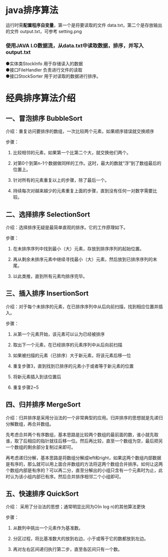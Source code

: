 # java排序算法

运行时需**配置程序自变量**，第一个是将要读取的文件 data.txt，第二个是存放输出的文件 output.txt，可参考 setting.png

### 使用JAVA I.O数据流，从data.txt中读取数据，排序，并写入output.txt

●实体类StockInfo 用于存储读入的数据  
●接口FileHandler 负责进行文件的读取  
●接口StockSorter 用于对读取的数据进行排序。


# 经典排序算法介绍
## 一、冒泡排序 BubbleSort
介绍：重复访问要排序的数组，一次比较两个元素，如果顺序错误就交换顺序

步骤：

1. 比较相邻的元素，如果第一个比第二个大，就交换他们两个。

2. 对第0个到第n-1个数据做同样的工作。这时，最大的数就“浮”到了数组最后的位置上。

3. 针对所有的元素重复以上的步骤，除了最后一个。

4. 持续每次对越来越少的元素重复上面的步骤，直到没有任何一对数字需要比较。

## 二、选择排序 SelectionSort
介绍：选择排序无疑是最简单直观的排序。它的工作原理如下。

步骤：

1. 在未排序序列中找到最小（大）元素，存放到排序序列的起始位置。

2. 再从剩余未排序元素中继续寻找最小（大）元素，然后放到已排序序列的末尾。

3. 以此类推，直到所有元素均排序完毕。

## 三、插入排序 InsertionSort
介绍：对于每个未排序的元素，在已排序序列中从后向前扫描，找到相应位置并插入。

步骤：

1. 从第一个元素开始，该元素可以认为已经被排序

2. 取出下一个元素，在已经排序的元素序列中从后向前扫描

3. 如果被扫描的元素（已排序）大于新元素，将该元素后移一位

4. 重复步骤3，直到找到已排序的元素小于或者等于新元素的位置

5. 将新元素插入到该位置后

6. 重复步骤2~5

## 四、归并排序 MergeSort
介绍：归并排序是采用分治法的一个非常典型的应用。归并排序的思想就是先递归分解数组，再合并数组。

先考虑合并两个有序数组，基本思路是比较两个数组的最前面的数，谁小就先取谁，取了后相应的指针就往后移一位。然后再比较，直至一个数组为空，最后把另一个数组的剩余部分复制过来即可。

再考虑递归分解，基本思路是将数组分解成left和right，如果这两个数组内部数据是有序的，那么就可以用上面合并数组的方法将这两个数组合并排序。如何让这两个数组内部是有序的？可以再二分，直至分解出的小组只含有一个元素时为止，此时认为该小组内部已有序。然后合并排序相邻二个小组即可。

## 五、快速排序 QuickSort
介绍： 采用了分治法的思想；通常明显比同为Ο(n log n)的其他算法更快

步骤：

1. 从数列中挑出一个元素作为基准数。

2. 分区过程，将比基准数大的放到右边，小于或等于它的数都放到左边。

3. 再对左右区间递归执行第二步，直至各区间只有一个数。
